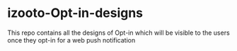 # izooto-Opt-in-designs
This repo contains all the designs of Opt-in which will be visible to the users once they opt-in for a web push notification
